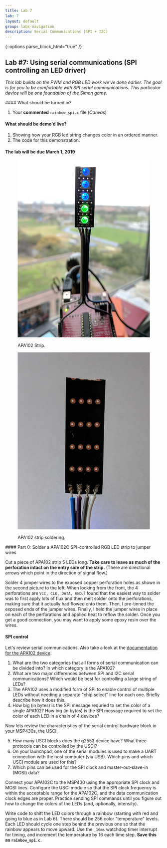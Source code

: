 ```yaml
---
title: Lab 7
lab: 7
layout: default
group: labs-navigation
description: Serial Communications (SPI + I2C)
---
```


{::options parse_block_html="true" /}

## Lab #7: Using serial communications (SPI controlling an LED driver)

_This lab builds on the PWM and RGB LED work we've done earlier. The goal is
for you to be comfortable with SPI serial communications. This particular
device will be one foundation of the Simon game._

<div class="alert alert-danger" role="alert">
#### What should be turned in?

  1. Your **commented** `rainbow_spi.c` file (_Canvas_)

#### What should be demo'd live?
  1. Showing how your RGB led string changes color in an ordered manner.
  3. The code for this demonstration.

#### The lab will be due March 1, 2019

</div>

<div class="row">
<div class="col-md-3 col-sm-6 col-xs-6">
<figure class="figure">
<a href="APA102-Strip-Front.jpg"> <img src="APA102-Strip-Front.jpg"
    class="figure-img img-fluid rounded" alt="APA102 Strip"></a>
<figcaption class="figure-caption"><p>APA102 Strip.</p></figcaption>
</figure>
<figure class="figure">
<a href="APA102-Strip-Back.jpg"> <img src="APA102-Strip-Back.jpg"
    class="figure-img img-fluid rounded" alt="APA102 Strip Back"></a>
<figcaption class="figure-caption"><p>APA102 strip soldering.</p></figcaption>
</figure>

</div>
<div class="col-md-9 col-sm-12 col-xs-12">
#### Part 0: Solder a APA102C SPI-controlled RGB LED strip to jumper wires

Cut a piece of APA102 strip 5 LEDs long. **Take care to leave as much of the
perforation intact on the entry side of the strip.** (There are directional
arrows which point in the direction of signal flow.)

Solder 4 jumper wires to the exposed copper perforation holes as shown in
the second picture to the left. When looking from the front, the 4
perforations are `VCC, CLK, DATA, GND`. I found that the easiest way to solder
was to first apply lots of flux and then melt solder onto the perforations,
making sure that it actually had flowed onto them. Then, I pre-tinned the
exposed ends of the jumper wires. Finally, I held the jumper wires in place on
each of the perforations and applied heat to reflow the solder. Once you get a
good connection, you may want to apply some epoxy resin over the wires.


#### SPI control

Let's review serial communications. Also take a look at the [documentation for the APA102
device](https://www.adafruit.com/product/2343).

<ol class="questions">
<li>What are the two categories that all forms of serial communication can be divided into?
In which category is the APA102?</li>
<li>What are two major differences between SPI and I2C serial communications? Which would be
best for controlling a large string of LEDs?</li>
<li>The APA102 uses a modified form of SPI to enable control of multiple LEDs without needing a
separate "chip select" line for each one. Briefly describe how it does this.</li>
<li>How big (in bytes) is the SPI message requried to set the color of a single APA102? How
big (in bytes) is the SPI message required to set the color of each LED in a chain of 4
devices?</li>
</ol>

Now lets review the characteristics of the serial control hardware block
in your MSP430s, the USCI.

<ol class="questions" start="5">
<li>How many USCI blocks does the g2553 device have? What three protocols can be controlled by
the USCI?</li>
<li>On your launchpad, one of the serial modules is used to make a UART connection with the
host computer (via USB). Which pins and which USCI module are used for this? </li>
<li>Which pins can be used for the SPI clock and master-out-slave-in (MOSI)
data?</li>
</ol>

Connect your APA102C to the MSP430 using the appropriate SPI clock and MOSI
lines. Configure the USCI module so that the SPI clock frequency is within the
acceptable range for the APA102C, and the data communication clock edges are
proper. Practice sending SPI commands until you figure out how to change the
colors of the LEDs (and, optionally, intensity).

Write code to shift the LED colors through a rainbow (starting with red and
going to blue as in Lab 6). There should be 256 color "temperature" levels. Each
LED should cycle one step behind the previous one so that the rainbow appears to
move upward. Use the `_16ms` watchdog timer interrupt for timing, and increment
the temperature by 16 each time step. **Save this as `rainbow_spi.c`.**


</div>
</div>

